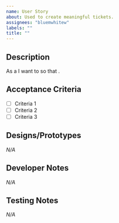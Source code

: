 ```yaml
---
name: User Story
about: Used to create meaningful tickets.
assignees: "bluemwhitew"
labels: ""
title: ""
---
```


## Description

As a
I want to
so that .

## Acceptance Criteria

- [ ] Criteria 1
- [ ] Criteria 2
- [ ] Criteria 3

## Designs/Prototypes

_N/A_

## Developer Notes

_N/A_

## Testing Notes

_N/A_
